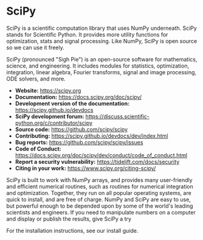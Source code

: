 # SciPy
SciPy is a scientific computation library that uses NumPy underneath.
SciPy stands for Scientific Python.
It provides more utility functions for optimization, stats and signal processing.
Like NumPy, SciPy is open source so we can use it freely.


SciPy (pronounced "Sigh Pie") is an open-source software for mathematics, science, and engineering. It includes modules for statistics, optimization, integration, linear algebra, Fourier transforms, signal and image processing, ODE solvers, and more.

- **Website:** https://scipy.org
- **Documentation:** https://docs.scipy.org/doc/scipy/
- **Development version of the documentation:** https://scipy.github.io/devdocs
- **SciPy development forum:** https://discuss.scientific-python.org/c/contributor/scipy
- **Source code:** https://github.com/scipy/scipy
- **Contributing:** https://scipy.github.io/devdocs/dev/index.html
- **Bug reports:** https://github.com/scipy/scipy/issues
- **Code of Conduct:** https://docs.scipy.org/doc/scipy/dev/conduct/code_of_conduct.html
- **Report a security vulnerability:** https://tidelift.com/docs/security
- **Citing in your work:** https://www.scipy.org/citing-scipy/

SciPy is built to work with NumPy arrays, and provides many user-friendly and efficient numerical routines, such as routines for numerical integration and optimization. Together, they run on all popular operating systems, are quick to install, and are free of charge. NumPy and SciPy are easy to use, but powerful enough to be depended upon by some of the world's leading scientists and engineers. If you need to manipulate numbers on a computer and display or publish the results, give SciPy a try

For the installation instructions, see our install guide.

